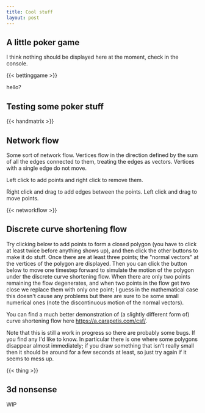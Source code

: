 ```yaml
---
title: Cool stuff
layout: post
---
```


## A little poker game

I think nothing should be displayed here at the moment, check in the console.

{{< bettinggame >}}

hello?

## Testing some poker stuff

{{< handmatrix >}}

## Network flow

Some sort of network flow.
Vertices flow in the direction defined by the sum of all the edges connected to them, treating the edges as vectors.
Vertices with a single edge do not move.

Left click to add points and right click to remove them.

Right click and drag to add edges between the points.
Left click and drag to move points.

{{< networkflow >}}


## Discrete curve shortening flow

Try clicking below to add points to form a closed polygon (you have to click at least twice before anything shows up), and then click the other buttons to make it do stuff.
Once there are at least three points; the "normal vectors" at the vertices of the polygon are displayed.
Then you can click the button below to move one timestep forward to simulate the motion of the polygon under the discrete curve shortening flow.
When there are only two points remaining the flow degenerates, and when two points in the flow get two close we replace them with only one point; I guess in the mathematical case this doesn't cause any problems but there are sure to be some small numerical ones (note the discontinuous motion of the normal vectors).

You can find a much better demonstration of (a slightly different form of) curve shortening flow here https://a.carapetis.com/csf/.

Note that this is still a work in progress so there are probably some bugs.
If you find any I'd like to know.
In particular there is one where some polygons disappear almost immediately; if you draw something that isn't really small then it should be around for a few seconds at least, so just try again if it seems to mess up.

{{< thing >}}

## 3d nonsense

WIP

<!--
This is just a proof of concept of something that I probably won't ever use.

 {{< phasergame >}}

hello

